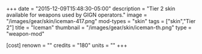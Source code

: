 +++
date = "2015-12-09T15:48:30-05:00"
description = "Tier 2 skin available for weapons used by GIGN operators."
image = "/images/gear/skin/iceman-417.png"
mod-types = "skin"
tags = ["skin","Tier 2"]
title = "Iceman"
thumbnail = "/images/gear/skin/iceman-th.png"
type = "weapon-mod"

[cost]
  renown = ""
  credits = "180"
  units = ""
+++
